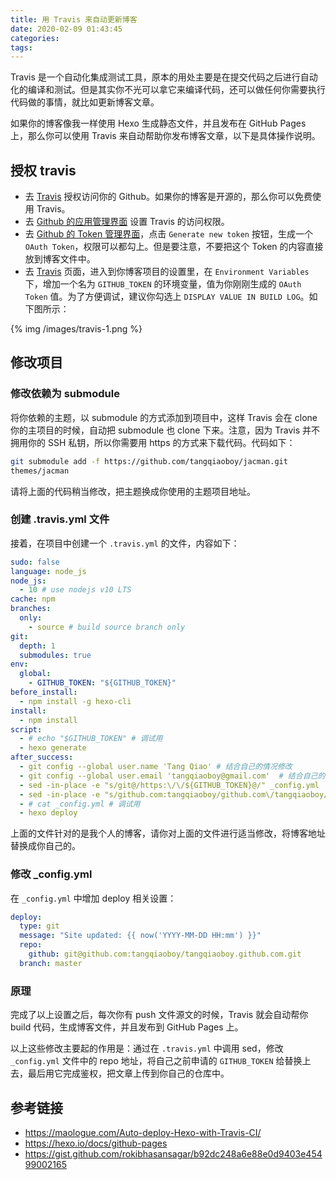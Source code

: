 ```yaml
---
title: 用 Travis 来自动更新博客
date: 2020-02-09 01:43:45
categories:
tags:
---
```


Travis 是一个自动化集成测试工具，原本的用处主要是在提交代码之后进行自动化的编译和测试。但是其实你不光可以拿它来编译代码，还可以做任何你需要执行代码做的事情，就比如更新博客文章。

如果你的博客像我一样使用 Hexo 生成静态文件，并且发布在 GitHub Pages 上，那么你可以使用 Travis 来自动帮助你发布博客文章，以下是具体操作说明。

## 授权 travis

 * 去 [Travis](https://github.com/marketplace/travis-ci) 授权访问你的 Github。如果你的博客是开源的，那么你可以免费使用 Travis。
 * 去 [Github 的应用管理界面](https://github.com/settings/installations) 设置 Travis 的访问权限。
 * 去 [Github 的 Token 管理界面](https://github.com/settings/tokens)，点击 `Generate new token` 按钮，生成一个 `OAuth Token`，权限可以都勾上。但是要注意，不要把这个 Token 的内容直接放到博客文件中。
 * 去 [Travis](https://travis-ci.com/) 页面，进入到你博客项目的设置里，在 `Environment Variables` 下，增加一个名为 `GITHUB_TOKEN` 的环境变量，值为你刚刚生成的 `OAuth Token` 值。为了方便调试，建议你勾选上 `DISPLAY VALUE IN BUILD LOG`。如下图所示：

 {% img /images/travis-1.png %}


## 修改项目

### 修改依赖为 submodule

将你依赖的主题，以 submodule 的方式添加到项目中，这样 Travis 会在 clone 你的主项目的时候，自动把 submodule 也 clone 下来。注意，因为 Travis 并不拥用你的 SSH 私钥，所以你需要用 https 的方式来下载代码。代码如下：

``` bash
git submodule add -f https://github.com/tangqiaoboy/jacman.git
themes/jacman
```
请将上面的代码稍当修改，把主题换成你使用的主题项目地址。

### 创建 .travis.yml 文件

接着，在项目中创建一个 `.travis.yml` 的文件，内容如下：

``` yml
sudo: false
language: node_js
node_js:
  - 10 # use nodejs v10 LTS
cache: npm
branches:
  only:
    - source # build source branch only
git:
  depth: 1
  submodules: true
env:
  global:
    - GITHUB_TOKEN: "${GITHUB_TOKEN}"
before_install:
  - npm install -g hexo-cli
install:
  - npm install
script:
  - # echo "$GITHUB_TOKEN" # 调试用
  - hexo generate
after_success:
  - git config --global user.name 'Tang Qiao' # 结合自己的情况修改
  - git config --global user.email 'tangqiaoboy@gmail.com'  # 结合自己的情况修改
  - sed -in-place -e "s/git@/https:\/\/${GITHUB_TOKEN}@/" _config.yml  # 结合自己的情况修改
  - sed -in-place -e "s/github.com:tangqiaoboy/github.com\/tangqiaoboy/" _config.yml  # 结合自己的情况修改
  - # cat _config.yml # 调试用
  - hexo deploy

```

上面的文件针对的是我个人的博客，请你对上面的文件进行适当修改，将博客地址替换成你自己的。

### 修改 _config.yml

在 `_config.yml` 中增加 deploy 相关设置：

``` yml
deploy:
  type: git
  message: "Site updated: {{ now('YYYY-MM-DD HH:mm') }}"
  repo: 
    github: git@github.com:tangqiaoboy/tangqiaoboy.github.com.git
  branch: master
```

### 原理

完成了以上设置之后，每次你有 push 文件源文的时候，Travis 就会自动帮你 build 代码，生成博客文件，并且发布到 GitHub Pages 上。

以上这些修改主要起的作用是：通过在 `.travis.yml` 中调用 sed，修改 `_config.yml` 文件中的 repo 地址，将自己之前申请的 `GITHUB_TOKEN` 给替换上去，最后用它完成鉴权，把文章上传到你自己的仓库中。

## 参考链接

 * <https://maologue.com/Auto-deploy-Hexo-with-Travis-CI/>
 * <https://hexo.io/docs/github-pages>
 * <https://gist.github.com/rokibhasansagar/b92dc248a6e88e0d9403e45499002165>
